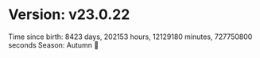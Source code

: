 # Version: v23.0.22
Time since birth: 8423 days, 202153 hours, 12129180 minutes, 727750800 seconds
Season: Autumn 🍁
